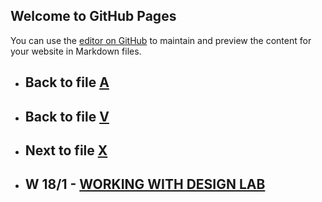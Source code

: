 ## Welcome to GitHub Pages

You can use the [editor on GitHub](https://github.com/samuelbetio/alphabet.file/edit/master/A/B/C/D/E/F/G/H/I/J/K/L/M/N/O/P/Q/R/S/T/U/V/W/README.md) to maintain and preview the content for your website in Markdown files.

- ## **Back** to file [A](../../../../../../../../../../../../../../../../../../../../../../../README.md)

- ## **Back** to file [V](../)

- ## **Next** to file [X](X/)


- ## **W 18/1** - [WORKING  WITH DESIGN LAB](18/1/)
